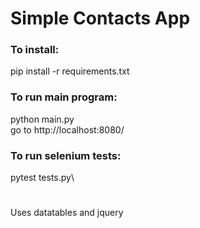 # Simple Contacts App


### To install:
pip install -r requirements.txt

### To run main program:
python main.py \
go to http://localhost:8080/ 

### To run selenium tests:
pytest tests.py\

#
Uses datatables and jquery
